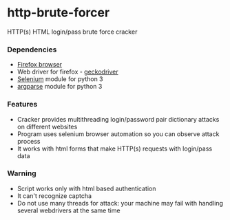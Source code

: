 # http-brute-forcer
HTTP(s) HTML login/pass  brute force cracker

### Dependencies

 * [Firefox browser](https://www.mozilla.org/en-US/firefox/)
 * Web driver for firefox - [geckodriver](https://github.com/mozilla/geckodriver/releases)
 * [Selenium](https://docs.seleniumhq.org/) module for python 3
 * [argparse](https://pypi.org/project/argparse/) module for python 3


### Features

* Cracker provides multithreading login/password pair dictionary attacks on different websites
* Program uses selenium browser automation so you can observe attack process
* It works with html forms that make HTTP(s) requests with login/pass data

### Warning

* Script works only with html based authentication
* It can't recognize captcha
* Do not use many threads for attack: your machine may fail with handling several webdrivers at the same time
